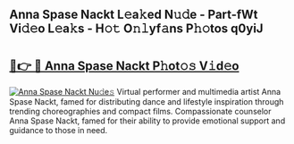 ## Anna Spase Nackt L𝚎a𝚔ed N𝚞𝚍e - Part-fWt Vi𝚍𝚎o L𝚎a𝚔s - H𝚘𝚝 O𝚗𝚕yf𝚊ns P𝚑𝚘tos q0yiJ

# <h2><a href="http://kf23y0i.oniu.top/?m=Anna+Spase+Nackt">🔗👉 🔴 Anna Spase Nackt P𝚑ot𝚘𝚜 V𝚒d𝚎o</a></h2>

[![Anna Spase Nackt Nu𝚍e𝚜](https://i.imgur.com/0qMVB7G.gif)](http://kf23y0i.oniu.top/?m=Anna+Spase+Nackt)
Virtual performer and multimedia artist Anna Spase Nackt, famed for distributing dance and lifestyle inspiration through trending choreographies and compact films. Compassionate counselor Anna Spase Nackt, famed for their ability to provide emotional support and guidance to those in need.  
